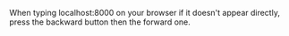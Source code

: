 When typing localhost:8000 on your browser if it doesn't appear directly, press the backward button then the forward one.
